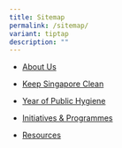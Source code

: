 ```yaml
---
title: Sitemap
permalink: /sitemap/
variant: tiptap
description: ""
---
```

<ul data-tight="true" class="tight">
<li>
<p><a href="https://wordhtml.com/about/" rel="noopener noreferrer nofollow" target="_blank">About Us</a>
</p>
</li>
<li>
<p><a href="https://wordhtml.com/ksc/" rel="noopener noreferrer nofollow" target="_blank">Keep Singapore Clean</a>
</p>
</li>
<li>
<p><a href="https://wordhtml.com/yoph/" rel="noopener noreferrer nofollow" target="_blank">Year of Public Hygiene</a>
</p>
</li>
<li>
<p><a href="https://wordhtml.com/initiatives/" rel="noopener noreferrer nofollow" target="_blank">Initiatives &amp; Programmes</a>
</p>
</li>
<li>
<p><a href="https://wordhtml.com/resources/overview" rel="noopener noreferrer nofollow" target="_blank">Resources</a>
</p>
</li>
</ul>
<p></p>